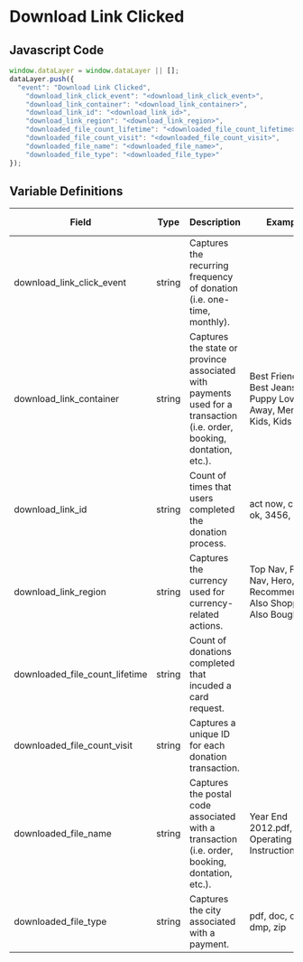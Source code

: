 # Download Link Clicked

### 

## Javascript Code
```js
window.dataLayer = window.dataLayer || [];
dataLayer.push({
  "event": "Download Link Clicked",
    "download_link_click_event": "<download_link_click_event>",
    "download_link_container": "<download_link_container>",
    "download_link_id": "<download_link_id>",
    "download_link_region": "<download_link_region>",
    "downloaded_file_count_lifetime": "<downloaded_file_count_lifetime>",
    "downloaded_file_count_visit": "<downloaded_file_count_visit>",
    "downloaded_file_name": "<downloaded_file_name>",
    "downloaded_file_type": "<downloaded_file_type>"
});
```

## Variable Definitions

|Field|Type|Description|Example|Pattern|Min Length|Max Length|Minimum|Maximum|Multiple Of|
| --- | --- | --- | --- | --- | --- | --- | --- | --- | --- |
|download_link_click_event|string|Captures the recurring frequency of donation \(i.e. one-time, monthly\).||||||||
|download_link_container|string|Captures the state or province associated with payments used for a transaction \(i.e. order, booking, dontation, etc.\).|Best Friends - Best Jeans, Puppy Love, Sail Away, Mens, Kids, Kids : Tops|||||||
|download_link_id|string|Count of times that users completed the donation process.|act now, cancel, ok, 3456, 8765|||||||
|download_link_region|string|Captures the currency used for currency-related actions.|Top Nav, Footer Nav, Hero, Recommended, Also Shopped, Also Bought|||||||
|downloaded_file_count_lifetime|string|Count of donations completed that incuded a card request.||||||||
|downloaded_file_count_visit|string|Captures a unique ID for each donation transaction.||||||||
|downloaded_file_name|string|Captures the postal code associated with a transaction \(i.e. order, booking, dontation, etc.\).|Year End 2012.pdf, Operating Instructions.doc`|||||||
|downloaded_file_type|string|Captures the city associated with a payment.|pdf, doc, csv, dmp, zip|||||||




